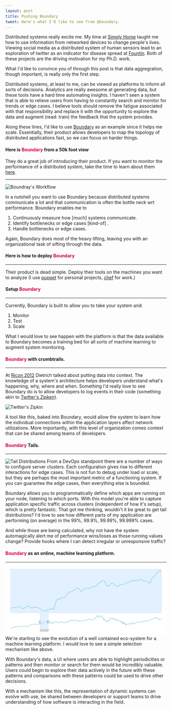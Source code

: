 ```yaml
---
layout: post
title: Pushing Boundary
tweet: Here's what I'd like to see from @boundary.
---
```

Distributed systems really excite me. My time at [Simply Home](http://simply-home.com) taught me how to use information from networked devices to change people's lives. Viewing social media as a distributed system of human sensors lead to an exploration of twitter as an indicator for disease spread at [Fountin](http://fount.in). Both of these projects are the driving motivation for my Ph.D. work.

What I'd like to convince you of through this post is that data aggregration, though important, is really only the first step.

Distributed systems, at least to me, can be viewed as platforms to inform all sorts of decisions. Analytics are really awesome at generating data, but these tools have a hard time automating insights. I haven't seen a system that is able to relieve users from having to constantly search and monitor for trends or edge cases. I believe tools should remove the fatigue associated with that responsibility and replace it with the opportunity to explore the data and augment (read: train) the feedback that the system provides.

Along these lines, I'd like to use [Boundary](http://boundary.com) as an example since it helps me scale. Essentially, their product allows developers to map the topology of distributed applications fast, so we can focus on harder things. 

#### Here is <font style="color:#D7003E; font-weight:bold">Boundary</font> from a 50k foot view
They do a great job of introducing their product. If you want to monitor the performance of a distributed system, take the time to learn about them [here](http://boundary.com/why-boundary/).
___________________
![Boundray's Workflow](https://boundary.com/wp-content/uploads/2012/05/home-how-it-works-product.png "Boundary's beautiful logo")

In a nutshell you want to use Boundary because distributed systems communicate a lot and that communication is often the bottle neck wrt performance. Boundary enables me to

1. Continuously measure how [much] systems communicate.
2. Identify bottlenecks or edge cases [kind-of] .
3. Handle bottlenecks or edge cases.

Again, Boundary does most of the heavy lifting, leaving you with an organizational task of sifting through the data.


#### Here is how to deploy <font style="color:#D7003E; font-weight:bold">Boundary</font>
___________________

Their product is dead simple. Deploy their tools on the machines you want to analyze (I use [puppet](http://puppetlabs.com/blog/introducing-puppet-labs-boundary-module/) for personal projects, [chef](https://github.com/boundary/boundary_cookbooks/tree/master/apps) for work.)

#### Setup <font style="color:#D7003E; font-weight:bold">Boundary</font> 
___________________
Currently, Boundary is bulit to allow you to take your system and:

1. Monitor
2. Test
3. Scale

What I would love to see happen with the platform is that the data available to Boundary becomes a training bed for all sorts of machine learning to augment system monitoring.


#### <font style="color:#D7003E; font-weight:bold">Boundary</font> with crumbtrails.
___________________
At [Ricon 2012](http://basho.com/community/ricon2012/) Dietrich talked about putting data into context. The knowledge of a system's architecture helps developers understand what's happening, why, where and when. Something I'd really love to see Boundary do is to allow developers to log events in their code (something akin to [Twitter's Zipken](http://engineering.twitter.com/2012/06/distributed-systems-tracing-with-zipkin.html)).

![Twitter's Zipkin](http://4.bp.blogspot.com/-b0r71ZbJdmA/T9DYhbE0uXI/AAAAAAAAABs/bXwyM76Iddc/s1600/web-screenshot.png)

A tool like this, baked into Boundary, would allow the system to learn how the individual connections within the application layers affect network utilizations.  More importantly, with this level of organization comes context that can be shared among teams of developers.

####  <font style="color:#D7003E; font-weight:bold">Boundary</font> Tails.
___________________
![Tail Distributions](https://controls.engin.umich.edu/wiki/images/b/bd/Tails.gif)
From a DevOps standpoint there are a number of ways to configure server clusters. Each configuration gives rise to different interactions for edge cases. This is not fun to debug under load or scale, but they are perhaps the most important metric of a functioning system.  If you can guarantee the edge cases, then everything else is bounded.

Boundary allows you to programmatically define which apps are running on your node, listening to which ports. With this model you're able to capture application specific traffic across clusters (independent of how it's setup), which is pretty fantastic. That got me thinking, wouldn't it be great to get tail distributions?  I'd love to see how different parts of my application are performing (on average) in the 99%, 99.9%, 99.99%, 99.999% cases.

And while those are being calculated, why not have the system automagically alert me of performance wins/loses as those running values change? Provide hooks where I can detect irregular or unresponsive traffic?

####  <font style="color:#D7003E; font-weight:bold">Boundary</font> as an online, machine learning platform.
___________________
![UI for machine learning](/static/images/time-series.jpeg)
We're starting to see the evolution of a well contained eco-system for a machine learning platform. I would love to see a simple selection mechanism like above. 

With Boundary's data, a UI  where users are able to highlight periodicities or patterns and then monitor or search for them would be incredibly valuable. Users could begin to explore their data actively in the future with these patterns and comparisons with these patterns could be used to drive other decisions.

With a mechanism like this, the representation of dynamic systems can evolve with use, be shared between developers or support teams to drive understanding of how software is interacting in the field. 
